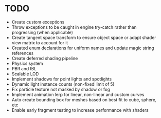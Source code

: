 # TODO

* Create custom exceptions
* Throw exceptions to be caught in engine try-catch rather than progressing (when applicable)
* Create tangent space transform to ensure object space or adapt shader view matrix to account for it
* Created enum declarations for uniform names and update magic string references
* Create deferred shading pipeline
* Physics system
* PBR and IBL
* Scalable LOD
* Implement shadows for point lights and spotlights
* Dynamic light instance counts (non-fixed limit of 5)
* Fix particle texture not masked by shadow or fog
* Implement animation lerp for linear, non-linear and custom curves
* Auto create bounding box for meshes based on best fit to cube, sphere, etc
* Enable early fragment testing to increase performance with shaders
